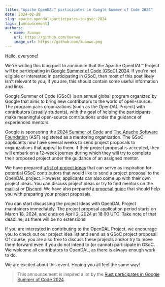 ```yaml
---
title: "Apache OpenDAL™ participates in Google Summer of Code 2024"
date: 2024-02-28
slug: apache-opendal-participates-in-gsoc-2024
tags: [announcement]
authors:
  - name: Xuanwo
    url: https://github.com/Xuanwo
    image_url: https://github.com/Xuanwo.png
---
```


Hello, everyone!

We're writing this blog post to announce that the Apache OpenDAL™ Project will be participating in [Google Summer of Code (GSoC) 2024](https://summerofcode.withgoogle.com/). If you're not eligible or interested in participating in GSoC, then most of this post likely isn't relevant to you; if you are, this should contain some useful information and links.

Google Summer of Code (GSoC) is an annual global program organized by Google that aims to bring new contributors to the world of open-source. The program pairs organizations (such as the OpenDAL Project) with contributors (usually students), with the goal of helping the participants make meaningful open-source contributions under the guidance of experienced mentors.

Google is sponsoring the [2024 Summer of Code](https://summerofcode.withgoogle.com/) and [The Apache Software Foundation](https://www.apache.org/) (ASF) registered as a mentoring organization. The GSoC applicants now have several weeks to send project proposals to organizations that appeal to them. If their project proposal is accepted, they will embark on a 12-week journey during which they will try to complete their proposed project under the guidance of an assigned mentor.

We have prepared [a list of project ideas](https://github.com/apache/opendal/issues/4131) that can serve as inspiration for potential GSoC contributors that would like to send a project proposal to the OpenDAL project. However, applicants can also come up with their own project ideas. You can discuss project ideas or try to find mentors on the [maillist](mailto:dev@opendal.apache.org) or [Discord](https://discord.gg/XQy8yGR2dg). We have also prepared [a proposal guide](https://opendal.apache.org/community/events/gsoc-proposal-guide) that should help you with preparing your project proposals.

You can start discussing the project ideas with OpenDAL Project maintainers immediately. The project proposal application period starts on March 18, 2024, and ends on April 2, 2024 at 18:00 UTC. Take note of that deadline, as there will be no extensions!

If you are interested in contributing to the OpenDAL Project, we encourage you to check out our project idea list and send us a GSoC project proposal! Of course, you are also free to discuss these projects and/or try to move them forward even if you do not intend to (or cannot) participate in GSoC. We welcome all contributors to OpenDAL, as there is always enough work to do.

We are excited about this event. Hoping you all feel the same way!

> This announcement is inspired a lot by the [Rust participates in Google Summer of Code 2024](https://blog.rust-lang.org/2024/02/21/Rust-participates-in-GSoC-2024.html). 
